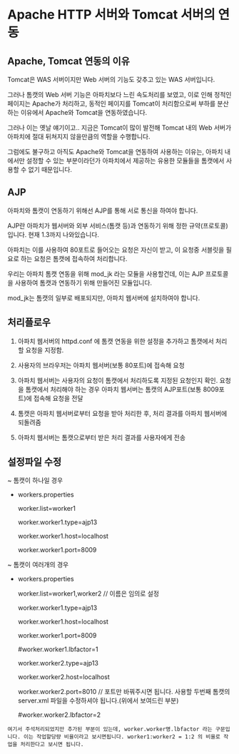 # Apache HTTP 서버와 Tomcat 서버의 연동

## Apache, Tomcat 연동의 이유
Tomcat은 WAS 서버이지만 Web 서버의 기능도 갖추고 있는 WAS 서버입니다.

그러나 톰캣의 Web 서버 기능은 아파치보다 느린 속도처리를 보였고, 이로 인해 정적인 페이지는 Apache가 처리하고, 동적인 페이지를 Tomcat이 처리함으로써 부하를 분산하는 이유에서 Apache와 Tomcat을 연동하였습니다.

그러나 이는 옛날 얘기이고.. 지금은 Tomcat이 많이 발전해 Tomcat 내의 Web 서버가 아파치에 절대 뒤쳐지지 않을만큼의 역할을 수행합니다.

그럼에도 불구하고 아직도 Apache와 Tomcat을 연동하여 사용하는 이유는, 아파치 내에서만 설정할 수 있는 부분이라던가 아파치에서 제공하는 유용한 모듈들을 톰캣에서 사용할 수 없기 때문입니다.

## AJP
아파치와 톰캣이 연동하기 위해선 AJP를 통해 서로 통신을 하여야 합니다.

AJP란 아파치가 웹서버와 외부 서비스(톰캣 등)과 연동하기 위해 정한 규약(프로토콜) 입니다. 현재 1.3까지 나와있습니다.

아파치는 이를 사용하여 80포트로 들어오는 요청은 자신이 받고, 이 요청중 서블릿을 필요로 하는 요청은 톰캣에 접속하여 처리합니다.

우리는 아파치 톰캣 연동을 위해 mod_jk 라는 모듈을 사용할건데, 이는 AJP 프로토콜을 사용하여 톰캣과 연동하기 위해 만들어진 모듈입니다.

mod_jk는 톰캣의 일부로 배포되지만, 아파치 웹서버에 설치하여야 합니다.

## 처리플로우
1. 아파치 웹서버의 httpd.conf 에 톰캣 연동을 위한 설정을 추가하고 톰캣에서 처리할 요청을 지정함.

2. 사용자의 브라우저는 아파치 웹서버(보통 80포트)에 접속해 요청

3. 아파치 웹서버는 사용자의 요청이 톰캣에서 처리하도록 지정된 요청인지 확인. 요청을 톰캣에서 처리해야 하는 경우 아파치 웹서버는 톰캣의 AJP포트(보통 8009포트)에 접속해 요청을 전달

4. 톰캣은 아파치 웹서버로부터 요청을 받아 처리한 후, 처리 결과를 아파치 웹서버에 되돌려줌

5. 아파치 웹서버는 톰캣으로부터 받은 처리 결과를 사용자에게 전송

## 설정파일 수정
~ 톰캣이 하나일 경우
- workers.properties


    worker.list=worker1

    worker.worker1.type=ajp13

    worker.worker1.host=localhost

    worker.worker1.port=8009
    
    
~ 톰캣이 여러개의 경우
- workers.properties


    worker.list=worker1,worker2 // 이름은 임의로 설정

    worker.worker1.type=ajp13

    worker.worker1.host=localhost

    worker.worker1.port=8009

    #worker.worker1.lbfactor=1


    worker.worker2.type=ajp13

    worker.worker2.host=localhost

    worker.worker2.port=8010 // 포트만 바꿔주시면 됩니다. 사용할 두번째 톰캣의 server.xml 파일을 수정하셔야 됩니다.(위에서 보여드린 부분)

    #worker.worker2.lbfactor=2

`여기서 주석처리되었지만 추가된 부분이 있는데, worker.worker명.lbfactor 라는 구문입니다. 이는 작업할당량 비율이라고 보시면됩니다. worker1:worker2 = 1:2 의 비율로 작업을 처리한다고 보시면 됩니다.`
